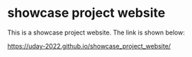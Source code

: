 # showcase project website
This is a showcase project website. The link is shown below:

https://uday-2022.github.io/showcase_project_website/
